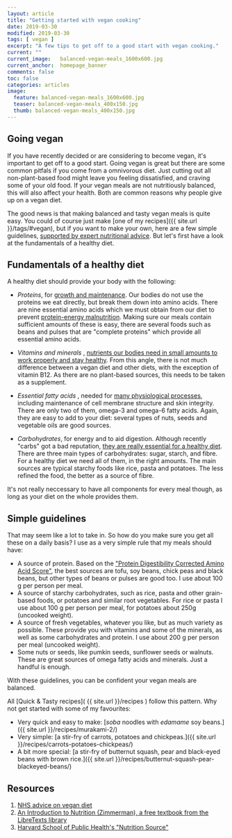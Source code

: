 ```yaml
---
layout: article
title: "Getting started with vegan cooking"
date: 2019-03-30
modified: 2019-03-30
tags: [ vegan ]
excerpt: "A few tips to get off to a good start with vegan cooking."
current: ""
current_image:   balanced-vegan-meals_1600x600.jpg
current_anchor:  homepage_banner
comments: false
toc: false
categories: articles
image:
  feature: balanced-vegan-meals_1600x600.jpg
  teaser: balanced-vegan-meals_400x150.jpg
  thumb: balanced-vegan-meals_400x150.jpg
---
```


## Going vegan

If you have recently decided or are considering to become vegan, it's important to get off to a good start. Going vegan is great but there are some common pitfals if you come from a omnivorous diet. Just cutting out all non-plant-based food might leave you feeling dissatisfied, and craving some of your old food. If your vegan meals are not nutritiously balanced, this will also affect your health. Both are common reasons why people give up on a vegan diet.

The good news is that making balanced and tasty vegan meals is quite easy. You could of course just make [one of my recipes]({{ site.url }}/tags/#vegan), but if you want to make your own, here are a few simple guidelines, [supported by expert nutritional advice](#resources). But let's first have a look at the fundamentals of a healthy diet.

## Fundamentals of a healthy diet

A healthy diet should provide your body with the following: 

- _Proteins_, for [growth and maintenance](https://en.wikipedia.org/wiki/Protein_(nutrient)). Our bodies do not use the proteins we eat directly, but break them down into amino acids.  There are nine essential amino acids which we must obtain from our diet to prevent [protein-energy malnutrition](https://en.wikipedia.org/wiki/Protein%E2%80%93energy_malnutrition). Making sure our meals contain sufficient amounts of these is easy, there are several foods such as beans and pulses that are "complete proteins" which provide all essential amino acids. 

- _Vitamins and minerals_ , [nutrients our bodies need in small amounts to work properly and stay healthy](https://www.nhs.uk/conditions/vitamins-and-minerals/). From this angle, there is not much difference between a vegan diet and other diets, with the exception of vitamin B12. As there are no plant-based sources, this needs to be taken as a supplement.

- _Essential fatty acids_ , needed for [many physiological processes](https://www.sciencedirect.com/science/article/pii/B9780702054013000278), including maintenance of cell membrane structure and skin integrity. There are only two of them, omega-3 and omega-6 fatty acids. Again, they are easy to add to your diet: several types of nuts, seeds and vegetable oils are good sources.

- _Carbohydrates_, for energy and to aid digestion. Although recently "carbs" got a bad reputation, [they are really essential for a healthy diet](https://www.bupa.co.uk/health-information/nutrition-diet/carbohydrates). There are three main types of carbohydrates: sugar,  starch, and fibre. For a healthy diet we need all of them, in the right amounts. The main sources are typical starchy foods like rice, pasta and potatoes. The less refined the food, the better as a source of fibre.

It's not really neccessary to have all components for every meal though, as long as your diet on the whole provides them. 

## Simple guidelines

That may seem like a lot to take in. So how do you make sure you get all these on a daily basis? I use as a very simple rule that my meals should have:

- A source of protein. Based on the ["Protein Digestibility Corrected Amino Acid Score"](https://en.wikipedia.org/wiki/Protein_Digestibility_Corrected_Amino_Acid_Score), the best sources are tofu, soy beans, chick peas and black beans, but other types of beans or pulses are good too. I use about 100 g per person per meal. 
- A source of starchy carbohydrates, such as rice, pasta and other grain-based foods, or potatoes and similar root vegetables. For rice or pasta I use about 100 g per person per meal, for potatoes about 250g (uncooked weight).
- A source of fresh vegetables, whatever you like, but as much variety as possible.  These provide you with vitamins and some of the minerals, as well as some carbohydrates and protein. I use about 200 g per person per meal (uncooked weight).
- Some nuts or seeds, like pumkin seeds, sunflower seeds or walnuts. These are great sources of omega fatty acids and minerals. Just a handful is enough.

With these guidelines, you can be confident your vegan meals are balanced. 

All [Quick & Tasty recipes]( {{ site.url }}/recipes ) follow this pattern. Why not get started with some of my favourites:

- Very quick and easy to make: [_soba_ noodles with _edamame_ soy beans.]({{ site.url }}/recipes/murakami-2/)
- Very simple: [a stir-fry  of carrots, potatoes and chickpeas.]({{ site.url }}/recipes/carrots-potatoes-chickpeas/)
- A bit more special: [a stir-fry of butternut squash, pear and black-eyed beans with brown rice.]({{ site.url }}/recipes/butternut-squash-pear-blackeyed-beans/)



## Resources 

1. [NHS advice on vegan diet](https://www.nhs.uk/live-well/eat-well/the-vegan-diet/)
2. [An Introduction to Nutrition (Zimmerman), a free textbook from the LibreTexts library](https://med.libretexts.org/Bookshelves/Nutrition/Book%3A_An_Introduction_to_Nutrition_(Zimmerman))
3. [Harvard School of Public Health's "Nutrition Source"](https://www.hsph.harvard.edu/nutritionsource/)
